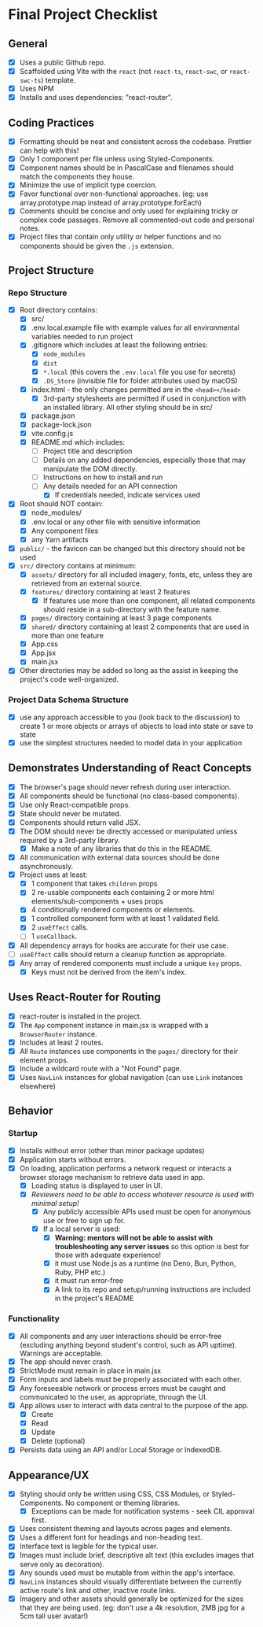 # Final Project Checklist

## General

- [x] Uses a public Github repo.
- [x] Scaffolded using Vite with the `react` (not `react-ts`, `react-swc`, or `react-swc-ts`) template.
- [x] Uses NPM
- [x] Installs and uses dependencies: "react-router".

## Coding Practices

- [x] Formatting should be neat and consistent across the codebase. Prettier can help with this!
- [x] Only 1 component per file unless using Styled-Components.
- [x] Component names should be in PascalCase and filenames should match the components they house.
- [x] Minimize the use of implicit type coercion.
- [x] Favor functional over non-functional approaches. (eg: use array.prototype.map instead of array.prototype.forEach)
- [x] Comments should be concise and only used for explaining tricky or complex code passages. Remove all commented-out code and personal notes.
- [x] Project files that contain only utility or helper functions and no components should be given the `.js` extension.

## Project Structure

### Repo Structure

- [x] Root directory contains:
  - [x] src/
  - [x] .env.local.example file with example values for all environmental variables needed to run project
  - [x] .gitignore which includes at least the following entries:
    - [x] `node_modules`
    - [x] `dist`
    - [x] `*.local` (this covers the `.env.local` file you use for secrets)
    - [x] `.DS_Store` (invisible file for folder attributes used by macOS)
  - [x] index.html - the only changes permitted are in the `<head></head>`
    - [x] 3rd-party stylesheets are permitted if used in conjunction with an installed library. All other styling should be in src/
  - [x] package.json
  - [x] package-lock.json
  - [x] vite.config.js
  - [x] README.md which includes:
    - [ ] Project title and description
    - [ ] Details on any added dependencies, especially those that may manipulate the DOM directly.
    - [ ] Instructions on how to install and run
    - [ ] Any details needed for an API connection
      - [x] If credentials needed, indicate services used
- [x] Root should NOT contain:
  - [x] node_modules/
  - [x] .env.local or any other file with sensitive information
  - [x] Any component files
  - [x] any Yarn artifacts
- [x] `public/` - the favicon can be changed but this directory should not be used
- [x] `src/` directory contains at minimum:
  - [x] `assets/` directory for all included imagery, fonts, etc, unless they are retrieved from an external source.
  - [x] `features/` directory containing at least 2 features
    - [x] If features use more than one component, all related components should reside in a sub-directory with the feature name.
  - [x] `pages/` directory containing at least 3 page components
  - [x] `shared/` directory containing at least 2 components that are used in more than one feature
  - [x] App.css
  - [x] App.jsx
  - [x] main.jsx
- [x] Other directories may be added so long as the assist in keeping the project's code well-organized.

### Project Data Schema Structure

- [x] use any approach accessible to you (look back to the discussion) to create 1 or more objects or arrays of objects to load into state or save to state
- [x] use the simplest structures needed to model data in your application

## Demonstrates Understanding of React Concepts

- [x] The browser's page should never refresh during user interaction.
- [x] All components should be functional (no class-based components).
- [x] Use only React-compatible props.
- [x] State should never be mutated.
- [x] Components should return valid JSX.
- [x] The DOM should never be directly accessed or manipulated unless required by a 3rd-party library.
  - [x] Make a note of any libraries that do this in the README.
- [x] All communication with external data sources should be done asynchronously.
- [x] Project uses at least:
  - [x] 1 component that takes `children` props
  - [x] 2 re-usable components each containing 2 or more html elements/sub-components + uses props
  - [x] 4 conditionally rendered components or elements.
  - [x] 1 controlled component form with at least 1 validated field.
  - [x] 2 `useEffect` calls.
  - [ ] 1 `useCallback`.
- [x] All dependency arrays for hooks are accurate for their use case.
- [ ] `useEffect` calls should return a cleanup function as appropriate.
- [x] Any array of rendered components must include a unique `key` props.
  - [x] Keys must not be derived from the item's index.

## Uses React-Router for Routing

- [x] react-router is installed in the project.
- [x] The `App` component instance in main.jsx is wrapped with a `BrowserRouter` instance.
- [x] Includes at least 2 routes.
- [x] All `Route` instances use components in the `pages/` directory for their element props.
- [x] Include a wildcard route with a "Not Found" page.
- [x] Uses `NavLink` instances for global navigation (can use `Link` instances elsewhere)

## Behavior

### Startup

- [x] Installs without error (other than minor package updates)
- [x] Application starts without errors.
- [x] On loading, application performs a network request or interacts a browser storage mechanism to retrieve data used in app.
  - [x] Loading status is displayed to user in UI.
  - [x] _Reviewers need to be able to access whatever resource is used with minimal setup!_
    - [x] Any publicly accessible APIs used must be open for anonymous use or free to sign up for.
    - [x] If a local server is used:
      - [x] **Warning: mentors will not be able to assist with troubleshooting any server issues** so this option is best for those with adequate experience!
      - [x] it must use Node.js as a runtime (no Deno, Bun, Python, Ruby, PHP etc.)
      - [x] it must run error-free
      - [x] A link to its repo and setup/running instructions are included in the project's README

### Functionality

- [x] All components and any user interactions should be error-free (excluding anything beyond student's control, such as API uptime). Warnings are acceptable.
- [x] The app should never crash.
- [x] StrictMode must remain in place in main.jsx
- [x] Form inputs and labels must be properly associated with each other.
- [x] Any foreseeable network or process errors must be caught and communicated to the user, as appropriate, through the UI.
- [x] App allows user to interact with data central to the purpose of the app.
  - [x] Create
  - [x] Read
  - [x] Update
  - [x] Delete (optional)
- [x] Persists data using an API and/or Local Storage or IndexedDB.

## Appearance/UX

- [x] Styling should only be written using CSS, CSS Modules, or Styled-Components. No component or theming libraries.
  - [x] Exceptions can be made for notification systems - seek CIL approval first.
- [x] Uses consistent theming and layouts across pages and elements.
- [x] Uses a different font for headings and non-heading text.
- [x] Interface text is legible for the typical user.
- [x] Images must include brief, descriptive alt text (this excludes images that serve only as decoration).
- [x] Any sounds used must be mutable from within the app's interface.
- [x] `NavLink` instances should visually differentiate between the currently active route's link and other, inactive route links.
- [x] Imagery and other assets should generally be optimized for the sizes that they are being used. (eg: don't use a 4k resolution, 2MB jpg for a 5cm tall user avatar!)
